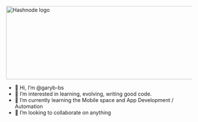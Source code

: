 <picture>
  <source media="(prefers-color-scheme: dark)" srcset="https://i.imgur.com/K6lQ71g.png">
  <img alt="Hashnode logo" src="https://i.imgur.com/ylBzP5K.png" width="1000" height="200">
</picture>


- 👋 Hi, I’m @garyb-bs
- 👀 I’m interested in learning, evolving, writing good code.
- 🌱 I’m currently learning the Mobile space and App Development / Automation
- 💞️ I’m looking to collaborate on anything

<!---
garyb-bs/garyb-bs is a ✨ special ✨ repository because its `README.md` (this file) appears on your GitHub profile.
You can click the Preview link to take a look at your changes.
--->
